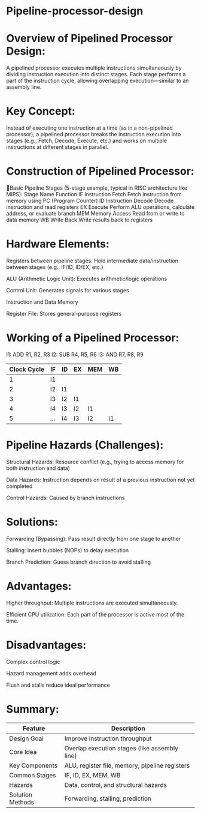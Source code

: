 # Pipeline-processor-design

# Overview of Pipelined Processor Design:
A pipelined processor executes multiple instructions simultaneously by dividing instruction execution into distinct stages. Each stage performs a part of the instruction cycle, allowing overlapping execution—similar to an assembly line.

# Key Concept:
Instead of executing one instruction at a time (as in a non-pipelined processor), a pipelined processor breaks the instruction execution into stages (e.g., Fetch, Decode, Execute, etc.) and works on multiple instructions at different stages in parallel.

# Construction of Pipelined Processor:
🧩Basic Pipeline Stages (5-stage example, typical in RISC architecture like MIPS):
Stage        	   Name	                               Function
IF	        Instruction Fetch         	Fetch instruction from memory using PC (Program Counter)
ID	        Instruction Decode	        Decode instruction and read registers
EX	        Execute	                    Perform ALU operations, calculate address, or evaluate branch
MEM	        Memory Access	              Read from or write to data memory
WB	        Write Back	                Write results back to registers

# Hardware Elements:
Registers between pipeline stages: Hold intermediate data/instruction between stages (e.g., IF/ID, ID/EX, etc.)

ALU (Arithmetic Logic Unit): Executes arithmetic/logic operations

Control Unit: Generates signals for various stages

Instruction and Data Memory

Register File: Stores general-purpose registers

# Working of a Pipelined Processor:

I1: ADD R1, R2, R3
I2: SUB R4, R5, R6
I3: AND R7, R8, R9

| Clock Cycle | IF  | ID | EX | MEM | WB |
| ----------- | --- | -- | -- | --- | -- |
| 1           | I1  |    |    |     |    |
| 2           | I2  | I1 |    |     |    |
| 3           | I3  | I2 | I1 |     |    |
| 4           | I4  | I3 | I2 | I1  |    |
| 5           | ... | I4 | I3 | I2  | I1 |

# Pipeline Hazards (Challenges):
Structural Hazards: Resource conflict (e.g., trying to access memory for both instruction and data)

Data Hazards: Instruction depends on result of a previous instruction not yet completed

Control Hazards: Caused by branch instructions

# Solutions:
Forwarding (Bypassing): Pass result directly from one stage to another

Stalling: Insert bubbles (NOPs) to delay execution

Branch Prediction: Guess branch direction to avoid stalling

# Advantages:
Higher throughput: Multiple instructions are executed simultaneously.

Efficient CPU utilization: Each part of the processor is active most of the time.

# Disadvantages:
Complex control logic

Hazard management adds overhead

Flush and stalls reduce ideal performance

# Summary:

| Feature          | Description                                    |
| ---------------- | ---------------------------------------------- |
| Design Goal      | Improve instruction throughput                 |
| Core Idea        | Overlap execution stages (like assembly line)  |
| Key Components   | ALU, register file, memory, pipeline registers |
| Common Stages    | IF, ID, EX, MEM, WB                            |
| Hazards          | Data, control, and structural hazards          |
| Solution Methods | Forwarding, stalling, prediction               |







